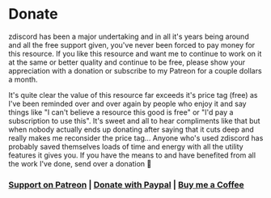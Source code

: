 # Donate

zdiscord has been a major undertaking and in all it's years being around and all the free support given, you've never been forced to pay money for this resource. If you like this resource and want me to continue to work on it at the same or better quality and continue to be free, please show your appreciation with a donation or subscribe to my Patreon for a couple dollars a month.&#x20;

It's quite clear the value of this resource far exceeds it's price tag (free) as I've been reminded over and over again by people who enjoy it and say things like "I can't believe a resource this good is free" or "I'd pay a subscription to use this". It's sweet and all to hear compliments like that but when nobody actually ends up donating after saying that it cuts deep and really makes me reconsider the price tag... Anyone who's used zdiscord has probably saved themselves loads of time and energy with all the utility features it gives you. If you have the means to and have benefited from all the work I've done, send over a donation 🥰

### [Support on Patreon](https://www.patreon.com/zfbx) | [Donate with Paypal](https://paypal.me/zfbx) | [Buy me a Coffee](https://www.buymeacoffee.com/zfbx)
